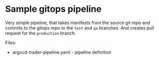 # Sample gitops pipeline

Very simple pipeline, that takes manifests from the source git repo and commits to the gitops repo to the `test` and `qa` branches. And creates pull request for the `production` branch.

Files:

- argocd-trader-pipeline.yaml - pipeline definition

